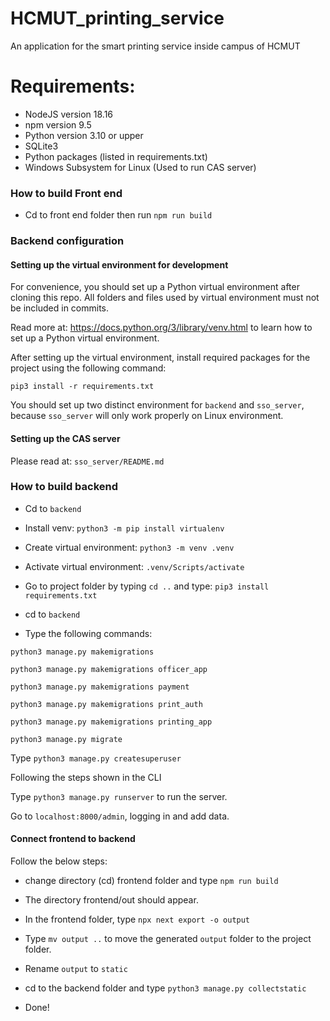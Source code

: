 # HCMUT_printing_service
   
An application for the smart printing service inside campus of HCMUT

# Requirements:
 - NodeJS version 18.16
 - npm version 9.5
 - Python version 3.10 or upper
 - SQLite3
 - Python packages (listed in requirements.txt)
 - Windows Subsystem for Linux (Used to run CAS server)

### How to build Front end

- Cd to front end folder then run `npm run build`

### Backend configuration

#### Setting up the virtual environment for development

For convenience, you should set up a Python virtual environment after cloning this repo.
All folders and files used by virtual environment must not be included in commits.

Read more at: https://docs.python.org/3/library/venv.html to learn how to set up a Python virtual environment.

After setting up the virtual environment, install required packages for the project using the following command:

`pip3 install -r requirements.txt`

You should set up two distinct environment for `backend` and `sso_server`, because `sso_server` will only work properly on Linux environment.

#### Setting up the CAS server

Please read at: `sso_server/README.md`

### How to build backend

- Cd to `backend`

- Install venv: `python3 -m pip install virtualenv`

- Create virtual environment: `python3 -m venv .venv`

- Activate virtual environment: `.venv/Scripts/activate`

- Go to project folder by typing `cd ..` and type: `pip3 install requirements.txt`

- cd to `backend`

- Type the following commands:

`python3 manage.py makemigrations`

`python3 manage.py makemigrations officer_app`

`python3 manage.py makemigrations payment`

`python3 manage.py makemigrations print_auth`

`python3 manage.py makemigrations printing_app`

`python3 manage.py migrate`

Type `python3 manage.py createsuperuser`

Following the steps shown in the CLI

Type `python3 manage.py runserver` to run the server.

Go to `localhost:8000/admin`, logging in and add data.

#### Connect frontend to backend

Follow the below steps:

 - change directory (cd) frontend folder and type `npm run build`
    
 - The directory frontend/out should appear.

 - In the frontend folder, type `npx next export -o output`

 - Type `mv output ..` to move the generated `output` folder to the project folder.

 - Rename `output` to `static`

 - cd to the backend folder and type `python3 manage.py collectstatic`

 - Done!
